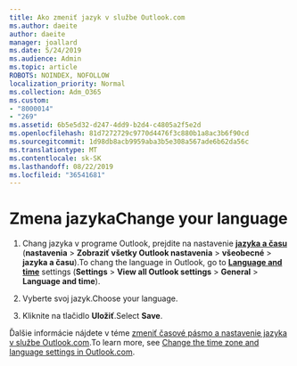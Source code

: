 ```yaml
---
title: Ako zmeniť jazyk v službe Outlook.com
ms.author: daeite
author: daeite
manager: joallard
ms.date: 5/24/2019
ms.audience: Admin
ms.topic: article
ROBOTS: NOINDEX, NOFOLLOW
localization_priority: Normal
ms.collection: Adm_O365
ms.custom:
- "8000014"
- "269"
ms.assetid: 6b5e5d32-d247-4dd9-b2d4-c4805a2f5e2d
ms.openlocfilehash: 81d7272729c9770d4476f3c880b1a8ac3b6f90cd
ms.sourcegitcommit: 1d98db8acb9959aba3b5e308a567ade6b62da56c
ms.translationtype: MT
ms.contentlocale: sk-SK
ms.lasthandoff: 08/22/2019
ms.locfileid: "36541681"
---
```

# <a name="change-your-language"></a><span data-ttu-id="41c02-102">Zmena jazyka</span><span class="sxs-lookup"><span data-stu-id="41c02-102">Change your language</span></span>

1. <span data-ttu-id="41c02-103">Chang jazyka v programe Outlook, prejdite na nastavenie [**jazyka a času**](https://outlook.live.com/mail/options/general/timeAndLanguage/regional) (**nastavenia** \> **Zobraziť všetky Outlook nastavenia** > **všeobecné** > **jazyka a času**).</span><span class="sxs-lookup"><span data-stu-id="41c02-103">To chang the language in Outlook, go to [**Language and time**](https://outlook.live.com/mail/options/general/timeAndLanguage/regional) settings (**Settings** \> **View all Outlook settings** > **General** > **Language and time**).</span></span>

2. <span data-ttu-id="41c02-104">Vyberte svoj jazyk.</span><span class="sxs-lookup"><span data-stu-id="41c02-104">Choose your language.</span></span>

3. <span data-ttu-id="41c02-105">Kliknite na tlačidlo **Uložiť**.</span><span class="sxs-lookup"><span data-stu-id="41c02-105">Select **Save**.</span></span>

<span data-ttu-id="41c02-106">Ďalšie informácie nájdete v téme [zmeniť časové pásmo a nastavenie jazyka v službe Outlook.com](https://go.microsoft.com/fwlink/p/?linkid=873132).</span><span class="sxs-lookup"><span data-stu-id="41c02-106">To learn more, see [Change the time zone and language settings in Outlook.com](https://go.microsoft.com/fwlink/p/?linkid=873132).</span></span>